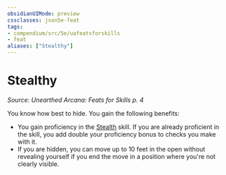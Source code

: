 ```yaml
---
obsidianUIMode: preview
cssclasses: json5e-feat
tags:
- compendium/src/5e/uafeatsforskills
- feat
aliases: ["Stealthy"]
---
```

# Stealthy
*Source: Unearthed Arcana: Feats for Skills p. 4*  

You know how best to hide. You gain the following benefits:

- You gain proficiency in the [Stealth](/Systems/5e/rules/skills.md#Stealth) skill. If you are already proficient in the skill, you add double your proficiency bonus to checks you make with it.  
- If you are hidden, you can move up to 10 feet in the open without revealing yourself if you end the move in a position where you're not clearly visible.